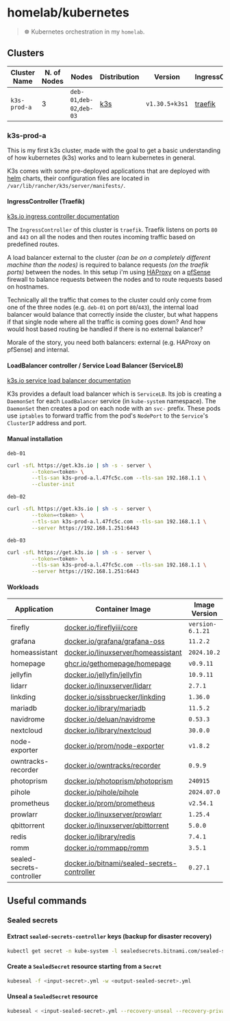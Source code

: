 # homelab/kubernetes

> ☸️ Kubernetes orchestration in my `homelab`.

## Clusters

| Cluster Name | N. of Nodes | Nodes | Distribution | Version | IngressController |
| ------------ | ----------- | ----- | ------------ | ------- | ----------------- |
| `k3s-prod-a` | 3 | `deb-01`,`deb-02`,`deb-03` | [k3s](https://k3s.io/) | `v1.30.5+k3s1` | [traefik](https://doc.traefik.io/traefik) |

### k3s-prod-a

This is my first k3s cluster, made with the goal to get a basic understanding of how kubernetes (k3s) works and to learn kubernetes in general.

K3s comes with some pre-deployed applications that are deployed with [helm](https://helm.sh) charts, their configuration files are located in `/var/lib/rancher/k3s/server/manifests/`.

#### IngressController (Traefik)

[k3s.io ingress controller documentation](https://docs.k3s.io/networking#traefik-ingress-controller)

The `IngressController` of this cluster is `traefik`.
Traefik listens on ports `80` and `443` on all the nodes and then routes incoming traffic based on predefined routes.

A load balancer external to the cluster *(can be on a completely different machine than the nodes)* is required to balance requests *(on the traefik ports)* between the nodes. In this setup i'm using [HAProxy](https://www.haproxy.org) on a [pfSense](https://www.pfsense.org) firewall to balance requests between the nodes and to route requests based on hostnames.

Technically all the traffic that comes to the cluster could only come from one of the three nodes (e.g. `deb-01` on port `80`/`443`), the internal load balancer would balance that correctly inside the cluster, but what happens if that single node where all the traffic is coming goes down? And how would host based routing be handled if there is no external balancer?

Morale of the story, you need both balancers: external (e.g. HAProxy on pfSense) and internal.

#### LoadBalancer controller / Service Load Balancer (ServiceLB)

[k3s.io service load balancer documentation](https://docs.k3s.io/networking#service-load-balancer)

K3s provides a default load balancer which is `ServiceLB`. Its job is creating a `DaemonSet` for each `LoadBalancer` service (in `kube-system` namespace). The `DaemonSet` then creates a pod on each node with an `svc-` prefix. These pods use `iptables` to forward traffic from the pod's `NodePort` to the `Service`'s `ClusterIP` address and port.

#### Manual installation

`deb-01`
```sh
curl -sfL https://get.k3s.io | sh -s - server \
        --token=<token> \
        --tls-san k3s-prod-a.l.47fc5c.com --tls-san 192.168.1.1 \
        --cluster-init
```

`deb-02`
```sh
curl -sfL https://get.k3s.io | sh -s - server \
        --token=<token> \
        --tls-san k3s-prod-a.l.47fc5c.com --tls-san 192.168.1.1 \
        --server https://192.168.1.251:6443
```

`deb-03`
```sh
curl -sfL https://get.k3s.io | sh -s - server \
        --token=<token> \
        --tls-san k3s-prod-a.l.47fc5c.com --tls-san 192.168.1.1 \
        --server https://192.168.1.251:6443
```

#### Workloads

| Application | Container Image | Image Version | Manifest Digest (SHA256) |
| ----------- | --------------- | ------------- | ------------------- |
| firefly | [docker.io/fireflyiii/core](https://hub.docker.com/r/fireflyiii/core) | `version-6.1.21` | `68b79eeb4d54060d715f4c3ea1f6e11e633b3446f6cf705034320ed1b9bea935` |
| grafana | [docker.io/grafana/grafana-oss](https://hub.docker.com/r/grafana/grafana-oss) | `11.2.2` | `bc4bf0f6981764044ec565fac1c85c53d947be3a9bd2300824a243e87412cce4` |
| homeassistant | [docker.io/linuxserver/homeassistant](https://hub.docker.com/r/linuxserver/homeassistant) | `2024.10.2` | `b8997c5e7989f9cd8a59ffadb9dadd724373b763d8ddc1c80ef618e0e4601eb4` |
| homepage | [ghcr.io/gethomepage/homepage](https://github.com/gethomepage/homepage/pkgs/container/homepage) | `v0.9.11` | `bc737801896bb823f67135d16ae7be2b94a95da5c67243162196a2a0ea8ea281` |
| jellyfin | [docker.io/jellyfin/jellyfin](https://hub.docker.com/r/jellyfin/jellyfin) | `10.9.11` | `efc2f4ebef76f0e8d3ea49c87b4c61c7d8847e496dc1fd5a91ce6652e33c116f` |
| lidarr | [docker.io/linuxserver/lidarr](https://hub.docker.com/r/linuxserver/lidarr) | `2.7.1` | `46b8237b38950dcad3dc24ca5f5aaa68359c78e024ccc792192263004173a86a` |
| linkding | [docker.io/sissbruecker/linkding](https://hub.docker.com/r/sissbruecker/linkding) | `1.36.0` | `019a5d00596ed762f0001ebcc6a0aa2263dbf8a01ec0f3ae5add24cb68caea8b` |
| mariadb | [docker.io/library/mariadb](https://hub.docker.com/_/mariadb) | `11.5.2` | `6683de3c6fc21fb7edcd4d3abcfc591329faeec3fc933fbc4260a2db7a60fed5` |
| navidrome | [docker.io/deluan/navidrome](https://hub.docker.com/r/deluan/navidrome) | `0.53.3` | `6b9e2f5fb7f03dbc116d86ad5fc614c312b326e46638c0438bb14c91a0a49b59` |
| nextcloud | [docker.io/library/nextcloud](https://hub.docker.com/_/nextcloud) | `30.0.0` | `c293951861b5036eb8ec48a14584348fc6699e2e718d785ae8f7551f3befe5d2` |
| node-exporter | [docker.io/prom/node-exporter](https://hub.docker.com/r/prom/node-exporter) | `v1.8.2` | `065914c03336590ebed517e7df38520f0efb44465fde4123c3f6b7328f5a9396` |
| owntracks-recorder | [docker.io/owntracks/recorder](https://hub.docker.com/r/owntracks/recorder) | `0.9.9` | `35d717a7cd18f9c41c01404a809f3e722c828bc6137d4c06c2f15f4046fa7a44` |
| photoprism | [docker.io/photoprism/photoprism](https://hub.docker.com/r/photoprism/photoprism) | `240915` | `32da029428be9335889ab13f03ea839201af49c2a1699c8f7c4de5b5911e2e1a` |
| pihole | [docker.io/pihole/pihole](https://hub.docker.com/r/pihole/pihole) | `2024.07.0` | `e53305e9e00d7ac283763ca9f323cc95a47d0113a1e02eb9c6849f309d6202dd` |
| prometheus | [docker.io/prom/prometheus](https://hub.docker.com/r/prom/prometheus) | `v2.54.1` | `69961df6ffa67598048a31aa2822d61f3c93b91d7db24e44d9bb03f99d520da9` |
| prowlarr | [docker.io/linuxserver/prowlarr](https://hub.docker.com/r/linuxserver/prowlarr) | `1.25.4` | `e6d760f17399cd40093ed7e40af7160bc638e6a9690a9c8d024699b5129c1aaa` |
| qbittorrent | [docker.io/linuxserver/qbittorrent](https://hub.docker.com/r/linuxserver/qbittorrent) | `5.0.0` | `758c19794b7da7f6c39d9d35d4b07693dac41e0f727b7622fce116ee79375e5c` |
| redis | [docker.io/library/redis](https://hub.docker.com/_/redis) | `7.4.1` | `126cc4da63a39000ce527ae644b880d26608d27d8b7d35b3ee37670f5ee55eea` |
| romm | [docker.io/rommapp/romm](https://hub.docker.com/r/rommapp/romm) | `3.5.1` | `abd6aaa499e8632e98001e04dfff46acf986083065a7be9f79157bf1c2c2936` |
| sealed-secrets-controller | [docker.io/bitnami/sealed-secrets-controller](https://hub.docker.com/r/bitnami/sealed-secrets-controller) | `0.27.1` | `18024029150211e677b79d1ed61cc2e6ac7b2cf2479a76fd5a98bb38d29ed06c` |

## Useful commands

### Sealed secrets

#### Extract `sealed-secrets-controller` keys (backup for disaster recovery)

```sh
kubectl get secret -n kube-system -l sealedsecrets.bitnami.com/sealed-secrets-key -o yaml > sealed-secrets-controller.key
```

#### Create a `SealedSecret` resource starting from a `Secret`

```sh
kubeseal -f <input-secret>.yml -w <output-sealed-secret>.yml
```

#### Unseal a `SealedSecret` resource

```sh
kubeseal < <input-sealed-secret>.yml --recovery-unseal --recovery-private-key <sealed-secrets-controller-secret-key>.key -o yaml > <output-secret>.yml
```
